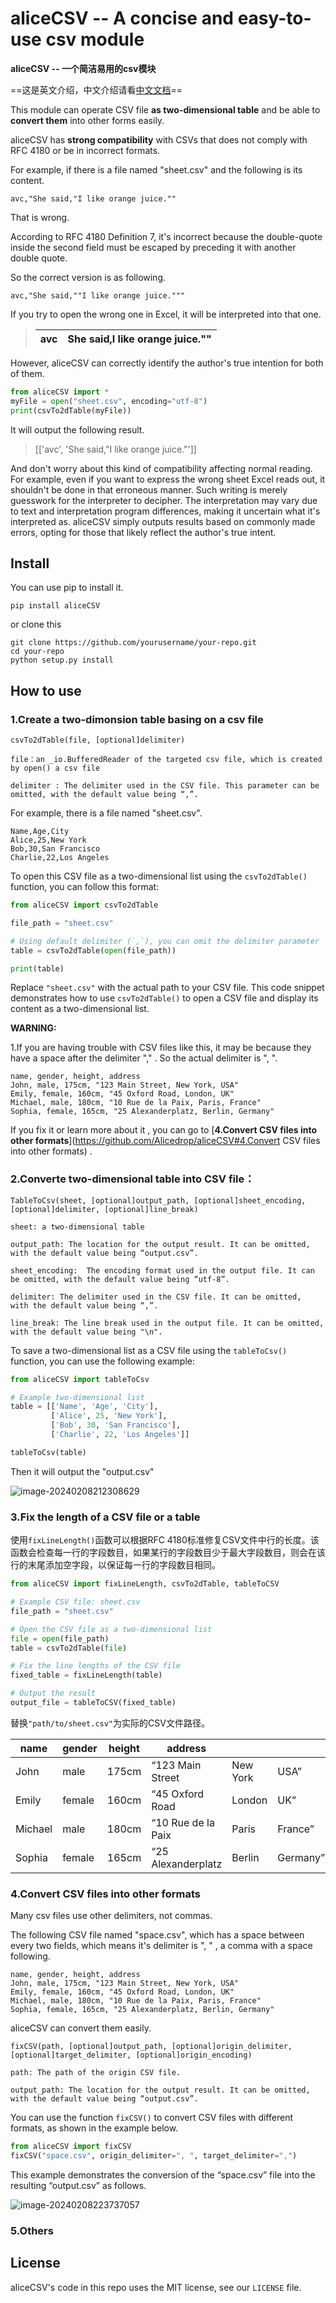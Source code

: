 # aliceCSV -- A concise and easy-to-use csv module   
**aliceCSV -- 一个简洁易用的csv模块**

==这是英文介绍，中文介绍请看[中文文档](https://github.com/Alicedrop/aliceCSV/blob/main/readme_zh-CN.md)==

This module can operate CSV file **as two-dimensional table** and be able to **convert them** into other forms easily.



aliceCSV has **strong compatibility** with CSVs that does not comply with RFC 4180 or be in incorrect formats.

For example, if there is a file named "sheet.csv" and the following is its content.

```
avc,"She said,"I like orange juice.""
```

That is wrong.

According to RFC 4180 Definition 7, it's incorrect because the double-quote inside the second field must be escaped by preceding it with another double quote.

So the correct version is as following.

```
avc,"She said,""I like orange juice."""
```



If you try to open the wrong one in Excel, it will be interpreted into that one.

> | avc  | She said,I like orange juice."" |
> | ---- | ------------------------------- |



However, aliceCSV can correctly identify the author's true intention for both of them.

```python
from aliceCSV import *
myFile = open("sheet.csv", encoding="utf-8")
print(csvTo2dTable(myFile))
```

It will output  the following result.

> [['avc', 'She said,"I like orange juice."']]

And don't worry about this kind of compatibility affecting normal reading. For example, even if you want to express the wrong sheet Excel reads out, it shouldn't be done in that erroneous manner. Such writing is merely guesswork for the interpreter to decipher. The interpretation may vary due to text and interpretation program differences, making it uncertain what it's interpreted as. aliceCSV simply outputs results based on commonly made errors, opting for those that likely reflect the author's true intent.

## Install

You can use pip to install it.

```
pip install aliceCSV
```





or clone this 

```
git clone https://github.com/yourusername/your-repo.git
cd your-repo
python setup.py install
```



## How to use

### 1.Create a two-dimonsion table basing on a csv file
```
csvTo2dTable(file, [optional]delimiter)
```
`file：an _io.BufferedReader of the targeted csv file, which is created by open() a csv file`

`delimiter : The delimiter used in the CSV file. This parameter can be omitted, with the default value being “,”.`



For example, there is a file named "sheet.csv".

```plain text
Name,Age,City
Alice,25,New York
Bob,30,San Francisco
Charlie,22,Los Angeles
```

To open this CSV file as a two-dimensional list using the `csvTo2dTable()` function, you can follow this format:

```python
from aliceCSV import csvTo2dTable

file_path = "sheet.csv"

# Using default delimiter (`,`), you can omit the delimiter parameter
table = csvTo2dTable(open(file_path))

print(table)
```

Replace `"sheet.csv"` with the actual path to your CSV file. This code snippet demonstrates how to use `csvTo2dTable()` to open a CSV file and display its content as a two-dimensional list.



**WARNING:** 

1.If you are having trouble with CSV files like this, it may be because they have a space after the delimiter "," . So the actual delimiter is ",  ".

```
name, gender, height, address
John, male, 175cm, "123 Main Street, New York, USA"
Emily, female, 160cm, "45 Oxford Road, London, UK"
Michael, male, 180cm, "10 Rue de la Paix, Paris, France"
Sophia, female, 165cm, "25 Alexanderplatz, Berlin, Germany"
```

If you fix it or learn more about it , you can go to  [**4.Convert CSV files into other formats**](https://github.com/Alicedrop/aliceCSV#4.Convert CSV files into other formats) .

### 2.Converte two-dimensional table into CSV file：

```
TableToCsv(sheet, [optional]output_path, [optional]sheet_encoding, [optional]delimiter, [optional]line_break)
```
`sheet: a two-dimensional table`

`output_path: The location for the output result. It can be omitted, with the default value being “output.csv”.`

`sheet_encoding:  The encoding format used in the output file. It can be omitted, with the default value being “utf-8”.`

```delimiter: The delimiter used in the CSV file. It can be omitted,  with the default value being “,”.```

`line_break: The line break used in the output file. It can be omitted, with the default value being "\n".`



To save a two-dimensional list as a CSV file using the `tableToCsv()` function, you can use the following example:

```python
from aliceCSV import tableToCsv

# Example two-dimensional list
table = [['Name', 'Age', 'City'],
         ['Alice', 25, 'New York'],
         ['Bob', 30, 'San Francisco'],
         ['Charlie', 22, 'Los Angeles']]

tableToCsv(table)
```

Then it will output the "output.csv"

![image-20240208212308629](D:\2024工程\aliceCSV\assets\image-20240208212308629.png) 



### 3.Fix the length of a CSV file or a table

使用`fixLineLength()`函数可以根据RFC 4180标准修复CSV文件中行的长度。该函数会检查每一行的字段数目，如果某行的字段数目少于最大字段数目，则会在该行的末尾添加空字段，以保证每一行的字段数目相同。

```python
from aliceCSV import fixLineLength, csvTo2dTable, tableToCSV

# Example CSV file: sheet.csv
file_path = "sheet.csv"

# Open the CSV file as a two-dimensional list
file = open(file_path)
table = csvTo2dTable(file)

# Fix the line lengths of the CSV file
fixed_table = fixLineLength(table)

# Output the result
output_file = tableToCSV(fixed_table)
```

替换`"path/to/sheet.csv"`为实际的CSV文件路径。

| name    | gender | height | address            |          |          |
| ------- | ------ | ------ | ------------------ | -------- | -------- |
| John    | male   | 175cm  | “123 Main Street   | New York | USA”     |
| Emily   | female | 160cm  | “45 Oxford Road    | London   | UK”      |
| Michael | male   | 180cm  | “10 Rue de la Paix | Paris    | France”  |
| Sophia  | female | 165cm  | “25 Alexanderplatz | Berlin   | Germany” |





### 4.Convert CSV files into other formats

Many csv files use other delimiters, not commas. 

The following CSV file named "space.csv", which has a space between every two fields, which means it's delimiter is ", " , a comma with a space following.

```
name, gender, height, address
John, male, 175cm, "123 Main Street, New York, USA"
Emily, female, 160cm, "45 Oxford Road, London, UK"
Michael, male, 180cm, "10 Rue de la Paix, Paris, France"
Sophia, female, 165cm, "25 Alexanderplatz, Berlin, Germany"
```

aliceCSV can convert them easily.

```
fixCSV(path, [optional]output_path, [optional]origin_delimiter,                  [optional]target_delimiter, [optional]origin_encoding)
```

`path: The path of the origin CSV file.`

`output_path: The location for the output result. It can be omitted, with the default value being “output.csv”.`



You can use the function `fixCSV()` to convert CSV files with different formats, as shown in the example below. 

```python
from aliceCSV import fixCSV
fixCSV("space.csv", origin_delimiter=", ", target_delimiter=",")
```

This example demonstrates the conversion of the “space.csv” file into the resulting “output.csv” as follows.

![image-20240208223737057](D:\2024工程\aliceCSV\assets\image-20240208223737057.png) 



### 5.Others 



## License

aliceCSV's code in this repo uses the MIT license, see our `LICENSE` file.
